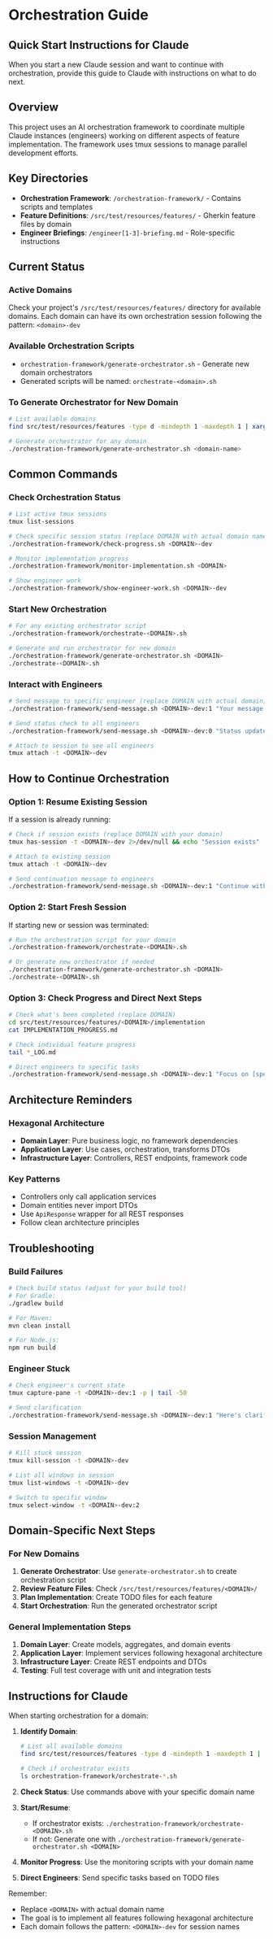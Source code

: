 # Orchestration Guide

## Quick Start Instructions for Claude

When you start a new Claude session and want to continue with orchestration, provide this guide to Claude with instructions on what to do next.

## Overview

This project uses an AI orchestration framework to coordinate multiple Claude instances (engineers) working on different aspects of feature implementation. The framework uses tmux sessions to manage parallel development efforts.

## Key Directories

- **Orchestration Framework**: `/orchestration-framework/` - Contains scripts and templates
- **Feature Definitions**: `/src/test/resources/features/` - Gherkin feature files by domain
- **Engineer Briefings**: `/engineer[1-3]-briefing.md` - Role-specific instructions

## Current Status

### Active Domains
Check your project's `/src/test/resources/features/` directory for available domains.
Each domain can have its own orchestration session following the pattern: `<domain>-dev`

### Available Orchestration Scripts
- `orchestration-framework/generate-orchestrator.sh` - Generate new domain orchestrators
- Generated scripts will be named: `orchestrate-<domain>.sh`

### To Generate Orchestrator for New Domain
```bash
# List available domains
find src/test/resources/features -type d -mindepth 1 -maxdepth 1 | xargs -n1 basename

# Generate orchestrator for any domain
./orchestration-framework/generate-orchestrator.sh <domain-name>
```

## Common Commands

### Check Orchestration Status
```bash
# List active tmux sessions
tmux list-sessions

# Check specific session status (replace DOMAIN with actual domain name)
./orchestration-framework/check-progress.sh <DOMAIN>-dev

# Monitor implementation progress
./orchestration-framework/monitor-implementation.sh <DOMAIN>

# Show engineer work
./orchestration-framework/show-engineer-work.sh <DOMAIN>-dev
```

### Start New Orchestration
```bash
# For any existing orchestrator script
./orchestration-framework/orchestrate-<DOMAIN>.sh

# Generate and run orchestrator for new domain
./orchestration-framework/generate-orchestrator.sh <DOMAIN>
./orchestrate-<DOMAIN>.sh
```

### Interact with Engineers
```bash
# Send message to specific engineer (replace DOMAIN with actual domain)
./orchestration-framework/send-message.sh <DOMAIN>-dev:1 "Your message here"

# Send status check to all engineers
./orchestration-framework/send-message.sh <DOMAIN>-dev:0 "Status update please"

# Attach to session to see all engineers
tmux attach -t <DOMAIN>-dev
```

## How to Continue Orchestration

### Option 1: Resume Existing Session
If a session is already running:
```bash
# Check if session exists (replace DOMAIN with your domain)
tmux has-session -t <DOMAIN>-dev 2>/dev/null && echo "Session exists" || echo "No session"

# Attach to existing session
tmux attach -t <DOMAIN>-dev

# Send continuation message to engineers
./orchestration-framework/send-message.sh <DOMAIN>-dev:1 "Continue with your previous task. Check your last progress and resume."
```

### Option 2: Start Fresh Session
If starting new or session was terminated:
```bash
# Run the orchestration script for your domain
./orchestration-framework/orchestrate-<DOMAIN>.sh

# Or generate new orchestrator if needed
./orchestration-framework/generate-orchestrator.sh <DOMAIN>
./orchestrate-<DOMAIN>.sh
```

### Option 3: Check Progress and Direct Next Steps
```bash
# Check what's been completed (replace DOMAIN)
cd src/test/resources/features/<DOMAIN>/implementation
cat IMPLEMENTATION_PROGRESS.md

# Check individual feature progress
tail *_LOG.md

# Direct engineers to specific tasks
./orchestration-framework/send-message.sh <DOMAIN>-dev:1 "Focus on [specific feature] next"
```

## Architecture Reminders

### Hexagonal Architecture
- **Domain Layer**: Pure business logic, no framework dependencies
- **Application Layer**: Use cases, orchestration, transforms DTOs
- **Infrastructure Layer**: Controllers, REST endpoints, framework code

### Key Patterns
- Controllers only call application services
- Domain entities never import DTOs
- Use `ApiResponse` wrapper for all REST responses
- Follow clean architecture principles

## Troubleshooting

### Build Failures
```bash
# Check build status (adjust for your build tool)
# For Gradle:
./gradlew build

# For Maven:
mvn clean install

# For Node.js:
npm run build
```

### Engineer Stuck
```bash
# Check engineer's current state
tmux capture-pane -t <DOMAIN>-dev:1 -p | tail -50

# Send clarification
./orchestration-framework/send-message.sh <DOMAIN>-dev:1 "Here's clarification on your blocker..."
```

### Session Management
```bash
# Kill stuck session
tmux kill-session -t <DOMAIN>-dev

# List all windows in session
tmux list-windows -t <DOMAIN>-dev

# Switch to specific window
tmux select-window -t <DOMAIN>-dev:2
```

## Domain-Specific Next Steps

### For New Domains
1. **Generate Orchestrator**: Use `generate-orchestrator.sh` to create orchestration script
2. **Review Feature Files**: Check `/src/test/resources/features/<DOMAIN>/`
3. **Plan Implementation**: Create TODO files for each feature
4. **Start Orchestration**: Run the generated orchestrator script

### General Implementation Steps
1. **Domain Layer**: Create models, aggregates, and domain events
2. **Application Layer**: Implement services following hexagonal architecture
3. **Infrastructure Layer**: Create REST endpoints and DTOs
4. **Testing**: Full test coverage with unit and integration tests

## Instructions for Claude

When starting orchestration for a domain:

1. **Identify Domain**:
   ```bash
   # List all available domains
   find src/test/resources/features -type d -mindepth 1 -maxdepth 1 | xargs -n1 basename

   # Check if orchestrator exists
   ls orchestration-framework/orchestrate-*.sh
   ```

2. **Check Status**: Use commands above with your specific domain name

3. **Start/Resume**:
   - If orchestrator exists: `./orchestration-framework/orchestrate-<DOMAIN>.sh`
   - If not: Generate one with `./orchestration-framework/generate-orchestrator.sh <DOMAIN>`

4. **Monitor Progress**: Use the monitoring scripts with your domain name

5. **Direct Engineers**: Send specific tasks based on TODO files

Remember:
- Replace `<DOMAIN>` with actual domain name
- The goal is to implement all features following hexagonal architecture
- Each domain follows the pattern: `<DOMAIN>-dev` for session names